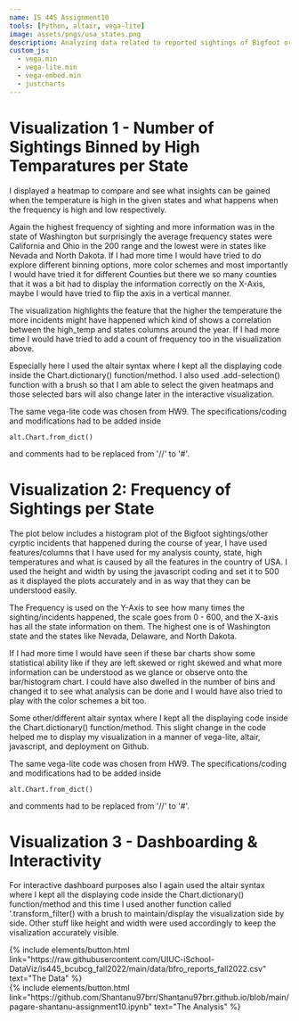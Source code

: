```yaml
---
name: IS 445 Assignment10
tools: [Python, altair, vega-lite]
image: assets/pngs/usa_states.png
description: Analyzing data related to reported sightings of Bigfoot or other similar cryptids in various locations across the United States of America.
custom_js:
  - vega.min
  - vega-lite.min
  - vega-embed.min
  - justcharts
---
```



# Visualization 1 - Number of Sightings Binned by High Temparatures per State

I displayed a heatmap to compare and see what insights can be gained when the temperature is high in the given states and what happens when the frequency is high and low respectively. 

Again the highest frequency of sighting and more information was in the state of Washington but surprisingly the average frequency states were California and Ohio in the 200 range and the lowest were in states like Nevada and North Dakota. If I had more time I would have tried to do explore different binning options, more color schemes and most importantly I would have tried it for different Counties but there we so many counties that it was a bit had to display the information correctly on the X-Axis, maybe I would have tried to flip the axis in a vertical manner. 

The visualization highlights the feature that the higher the temperature the more incidents might have happened which kind of shows a correlation between the high_temp and states columns around the year. If I had more time I would have tried to add a count of frequency too in the visualization above.

Especially here I used the altair syntax where I kept all the displaying code inside the Chart.dictionary() function/method. I also used .add-selection() function with a brush so that I am able to select the given heatmaps and those selected bars will also change later in the interactive visualization.

The same vega-lite code was chosen from HW9. The specifications/coding and modifications had to be added inside
```
alt.Chart.from_dict()
```
and comments had to be replaced from '//' to '#'.

<vegachart schema-url="{{ site.baseurl }}/assets/json/state_heat_map.json" style="width: 100%"></vegachart>


# Visualization 2: Frequency of Sightings per State

The plot below includes a histogram plot of the Bigfoot sightings/other cyrptic incidents that happened during the course of year, I have used features/columns that I have used for my analysis county, state, high temperatures and what is caused by all the features in the country of USA. I used the height and width by using the javascript coding and set it to 500 as it displayed the plots accurately and in as way that they can be understood easily. 

The Frequency is used on the Y-Axis to see how many times the sighting/incidents happened, the scale goes from 0 - 600, and the X-axis has all the state information on them. The highest one is of Washington state and the states like Nevada, Delaware, and North Dakota. 

If I had more time I would have seen if these bar charts show some statistical ability like if they are left skewed or right skewed and what more information can be understood as we glance or observe onto the bar/histogram chart. I could have also dwelled in the number of bins and changed it to see what analysis can be done and I would have also tried to play with the color schemes a bit too.

Some other/different altair syntax where I kept all the displaying code inside the Chart.dictionary() function/method. This slight change in the code helped me to display my visualization in a manner of vega-lite, altair, javascript, and deployment on Github.

The same vega-lite code was chosen from HW9. The specifications/coding and modifications had to be added inside
```
alt.Chart.from_dict()
```
and comments had to be replaced from '//' to '#'.

<vegachart schema-url="{{ site.baseurl }}/assets/json/state_hist.json" style="width: 100%"></vegachart>

# Visualization 3 - Dashboarding & Interactivity

For interactive dashboard purposes also I again used the altair syntax where I kept all the displaying code inside the Chart.dictionary() function/method and this time I used another function called '.transform_filter() with a brush to maintain/display the visualization side by side. Other stuff like height and width were used accordingly to keep the visalization accurately visible.

<vegachart schema-url="{{ site.baseurl }}/assets/json/dashboarding.json" style="width: 100%"></vegachart>

<div class="left">
{% include elements/button.html link="https://raw.githubusercontent.com/UIUC-iSchool-DataViz/is445_bcubcg_fall2022/main/data/bfro_reports_fall2022.csv" text="The Data" %}
</div>

<div class="right">
{% include elements/button.html link="https://github.com/Shantanu97brr/Shantanu97brr.github.io/blob/main/pagare-shantanu-assignment10.ipynb" text="The Analysis" %}
</div>

